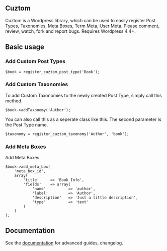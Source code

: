 ## Cuztom

Cuztom is a Wordpress library, which can be used to easily register Post Types, Taxonomies, Meta Boxes, Term Meta, User Meta. Please comment, review, watch, fork and report bugs. Requires Wordpress 4.4+.

## Basic usage

### Add Custom Post Types

    $book = register_cuztom_post_type('Book');

### Add Custom Taxonomies

To add Custom Taxonomies to the newly created Post Type, simply call this method.

    $book->addTaxonomy('Author');

You can also call this as a seperate class like this. The second parameter is the Post Type name.

    $taxonomy = register_cuztom_taxonomy('Author', 'book');

### Add Meta Boxes

Add Meta Boxes.

    $book->add_meta_box(
        'meta_box_id',
        array(
            'title'     => 'Book Info',
            'fields'    => array(
                'name'          => 'author',
                'label'         => 'Author',
                'description'   => 'Just a little description',
                'type'          => 'text'
            )
        )
    );

## Documentation
See the [documentation](https://cuztom.readme.io/) for advanced guides, changelog.